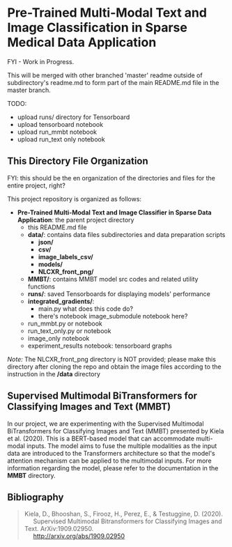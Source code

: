 # Pre-Trained Multi-Modal Text and Image Classification in Sparse Medical Data Application

FYI - Work in Progress.

This will be merged with other branched 'master' readme outside of subdirectory's readme.md to form part of the main
README.md file in the master branch.

TODO:

* upload runs/ directory for Tensorboard
* upload tensorboard notebook
* upload run_mmbt notebook
* upload run_text only notebook

## This Directory File Organization

FYI: this should be the en organization of the directories and files for the entire project, right?

This project repository is organized as follows:

* **Pre-Trained Multi-Modal Text and Image Classifier in Sparse Data Application**: the parent project directory
    * this README.md file
    * **data/**: contains data files subdirectories and data preparation scripts
        * **json/**
        * **csv/**
        * **image_labels_csv/**
        * **models/**
        * **NLCXR_front_png/**
    * **MMBT/**: contains MMBT model src codes and related utility functions
    * **runs/**: saved Tensorboards for displaying models' performance
    * **integrated_gradients/**: 
        * main.py what does this code do?
        * there's notebook image_submodule notebook here?
    * run_mmbt.py or notebook
    * run_text_only.py or notebook
    * image_only notebook
    * experiment_results notebook: tensorboard graphs
    
*Note:* The NLCXR_front_png directory is NOT provided; please make this directory after cloning the repo and obtain the
image files according to the instruction in the **/data** directory

## Supervised Multimodal BiTransformers for Classifying Images and Text (MMBT)

In our project, we are experimenting with the Supervised Multimodal BiTransformers for Classifying Images and Text
(MMBT) presented by Kiela et al. (2020). This is a BERT-based model that can accommodate multi-modal inputs.
The model aims to fuse the multiple modalities as the input data are introduced to the Transformers
architecture so that the model's attention mechanism can be applied to the multimodal inputs. For more information
regarding the model, please refer to the documentation in the **MMBT** directory.

## Bibliography

>Kiela, D., Bhooshan, S., Firooz, H., Perez, E., & Testuggine, D. (2020).     
> &nbsp;&nbsp;&nbsp;&nbsp;&nbsp;Supervised Multimodal Bitransformers for Classifying Images and Text. ArXiv:1909.02950.  
> &nbsp;&nbsp;&nbsp;&nbsp;&nbsp;http://arxiv.org/abs/1909.02950  